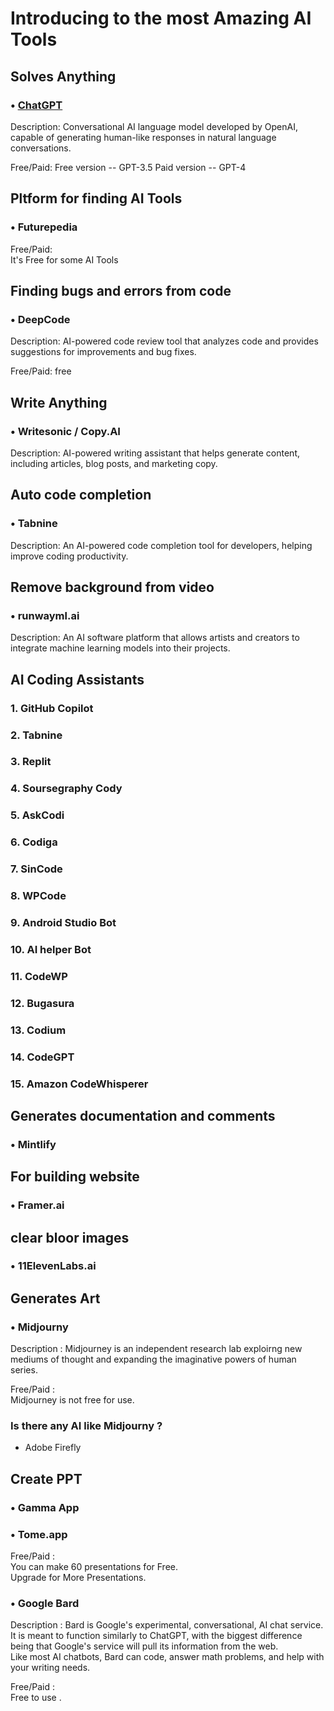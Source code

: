 # Introducing to the most Amazing AI Tools

## Solves Anything

### • [ChatGPT](https://chat.openai.com/)

Description: Conversational AI language model developed by OpenAI, capable of generating human-like responses in natural language conversations.

Free/Paid: 
Free version -- GPT-3.5
Paid version -- GPT-4
<br>

## Pltform for finding AI Tools 
### • Futurepedia
Free/Paid: <br>
It's Free for some AI Tools

## Finding bugs and errors from code
### • DeepCode

Description: AI-powered code review tool that analyzes code and provides suggestions for improvements and bug fixes.

Free/Paid:
free

##  Write Anything
### • Writesonic / Copy.AI

Description: AI-powered writing assistant that helps generate content, including articles, blog posts, and marketing copy.

## Auto code completion
### • Tabnine

Description: An AI-powered code completion tool for developers, helping improve coding productivity.

## Remove background from video
### • runwayml.ai

Description: An AI software platform that allows artists and creators to integrate machine learning models into their projects.


## AI Coding Assistants

### 1. GitHub Copilot
### 2. Tabnine
### 3. Replit
### 4. Soursegraphy Cody
### 5. AskCodi
### 6. Codiga
### 7. SinCode
### 8. WPCode
### 9. Android Studio Bot
### 10. AI helper Bot
### 11. CodeWP
### 12. Bugasura
### 13. Codium
### 14. CodeGPT
### 15. Amazon CodeWhisperer

## Generates documentation and comments
### • Mintlify

## For building website
### • Framer.ai

## clear bloor images
### • 11ElevenLabs.ai



## Generates Art
### • Midjourny 

Description : Midjourney is an independent research lab exploirng new mediums of thought and expanding the imaginative powers of human series.

Free/Paid : <br>
Midjourney is not free for use.

### Is there any AI like Midjourny ?
* Adobe Firefly


## Create PPT
### • Gamma App
### • Tome.app

Free/Paid :
<br>
You can make 60 presentations for Free. <br>
Upgrade for More Presentations.


### • Google Bard

Description : Bard is Google's experimental, conversational, AI chat service. It is meant to function similarly to ChatGPT, with the biggest difference being that Google's service will pull its information from the web. 
<br>
Like most AI chatbots, Bard can code, answer math problems, and help with your writing needs.

Free/Paid :
<br>
Free to use .
